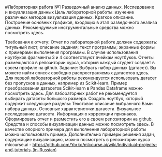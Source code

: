 #Лабораторная работа №1
Разведочный анализ данных. Исследование и визуализация данных
Цель лабораторной работы: изучение различных методов визуализация данных.
Краткое описание. Построение основных графиков, входящих в этап разведочного анализа данных.
Рекомендуемые инструментальные средства можно посмотреть здесь.

Требования к отчету:
Отчет по лабораторной работе должен содержать:
титульный лист;
описание задания;
текст программы;
экранные формы с примерами выполнения программы.
В случае использования ноутбуков фрагменты 3 и 4 соответствуют ячейкам ноутбуков. Отчеты размещаются в репозитории курса, который каждый студент создает в своем профиле на github.
Задание:
Выбрать набор данных (датасет). Вы можете найти список свободно распространяемых датасетов здесь. 
Для первой лабораторной работы рекомендуется использовать датасет без пропусков в данных, например из Scikit-learn. 
Пример преобразования датасетов Scikit-learn в Pandas Dataframe можно посмотреть здесь. 
Для лабораторных работ не рекомендуется выбирать датасеты большого размера.
Создать ноутбук, который содержит следующие разделы:
Текстовое описание выбранного Вами набора данных.
Основные характеристики датасета.
Визуальное исследование датасета.
Информация о корреляции признаков.
Сформировать отчет и разместить его в своем репозитории на github.
Средства и способы визуализации данных можно посмотреть здесь.
В качестве опорного примера для выполнения лабораторной работы можно использовать пример.
Дополнительно примеры решения задач, содержащие визуализацию, можно посмотреть в репозитории курса mlcourse.ai - https://github.com/Yorko/mlcourse.ai/wiki/Individual-projects-and-tutorials-(in-Russian)

